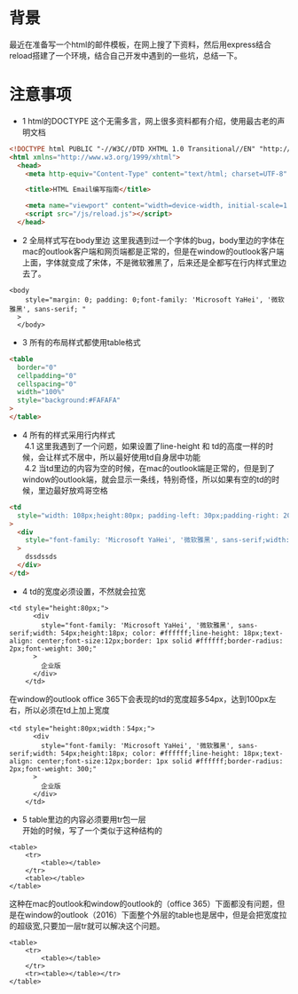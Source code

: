 # 背景

最近在准备写一个html的邮件模板，在网上搜了下资料，然后用express结合reload搭建了一个环境，结合自己开发中遇到的一些坑，总结一下。

# 注意事项

* 1 html的DOCTYPE
这个无需多言，网上很多资料都有介绍，使用最古老的声明文档
```html
<!DOCTYPE html PUBLIC "-//W3C//DTD XHTML 1.0 Transitional//EN" "http://www.w3.org/TR/xhtml1/DTD/xhtml1-transitional.dtd">
<html xmlns="http://www.w3.org/1999/xhtml">
  <head>
    <meta http-equiv="Content-Type" content="text/html; charset=UTF-8" />

    <title>HTML Email编写指南</title>

    <meta name="viewport" content="width=device-width, initial-scale=1.0" />
    <script src="/js/reload.js"></script>
  </head>
```
* 2 全局样式写在body里边
这里我遇到过一个字体的bug，body里边的字体在mac的outlook客户端和网页端都是正常的，但是在window的outlook客户端上面，字体就变成了宋体，不是微软雅黑了，后来还是全都写在行内样式里边去了。
```
<body
    style="margin: 0; padding: 0;font-family: 'Microsoft YaHei', '微软雅黑', sans-serif; "
  >
  </body>
```
* 3 所有的布局样式都使用table格式
```html
<table
  border="0"
  cellpadding="0"
  cellspacing="0"
  width="100%"
  style="background:#FAFAFA"
>
</table>
```
* 4 所有的样式采用行内样式<br/>
&nbsp;4.1 这里我遇到了一个问题，如果设置了line-height 和 td的高度一样的时候，会让样式不居中，所以最好使用td自身居中功能 <br/>
&nbsp;4.2 当td里边的内容为空的时候，在mac的outlook端是正常的，但是到了window的outlook端，就会显示一条线，特别奇怪，所以如果有空的td的时候，里边最好放鸡哥空格
```html
<td
  style="width: 108px;height:80px; padding-left: 30px;padding-right: 20px;"
>
  <div
    style="font-family: 'Microsoft YaHei', '微软雅黑', sans-serif;width: 108px;height:20px; color: #ffffff;line-height: 20px;font-size: 20px;font-weight: 700;"
  >
    dssdssds
  </div>
</td>
```
* 4 td的宽度必须设置，不然就会拉宽<br/>
```
<td style="height:80px;">
      <div
        style="font-family: 'Microsoft YaHei', '微软雅黑', sans-serif;width: 54px;height:18px; color: #ffffff;line-height: 18px;text-align: center;font-size:12px;border: 1px solid #ffffff;border-radius: 2px;font-weight: 300;"
      >
        企业版
      </div>
    </td>
```
在window的outlook office 365下会表现的td的宽度超多54px，达到100px左右，所以必须在td上加上宽度

```
<td style="height:80px;width：54px;">
      <div
        style="font-family: 'Microsoft YaHei', '微软雅黑', sans-serif;width: 54px;height:18px; color: #ffffff;line-height: 18px;text-align: center;font-size:12px;border: 1px solid #ffffff;border-radius: 2px;font-weight: 300;"
      >
        企业版
      </div>
    </td>
```
* 5 table里边的内容必须要用tr包一层<br/>
开始的时候，写了一个类似于这种结构的
```
<table>
    <tr>
        <table></table>
    </tr>
    <table></table>
</table>
```
这种在mac的outlook和window的outlook的（office 365）下面都没有问题，但是在window的outlook（2016）下面整个外层的table也是居中，但是会把宽度拉的超级宽,只要加一层tr就可以解决这个问题。
```
<table>
    <tr>
        <table></table>
    </tr>
    <tr><table></table></tr>
</table>
```

